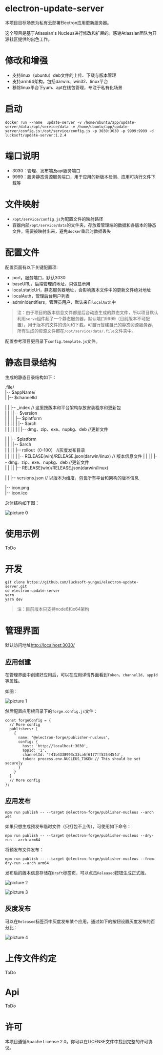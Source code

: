 # electron-update-server

本项目目标场景为私有云部署Electron应用更新服务器。

这个项目是基于Atlassian's Nucleus进行修改和扩展的。感谢Atlassian团队为开源社区提供的出色工作。

# 修改和增强

- 支持linux（ubuntu）deb文件的上传、下载与版本管理
- 支持arm64架构，包括darwin、win32、linux平台
- 移除linux平台下yum、apt在线包管理，专注于私有化场景

# 启动

```
docker run --name  update-server -v /home/ubuntu/app/update-server/data:/opt/service/data -v /home/ubuntu/app/update-server/config.js:/opt/service/config.js -p 3030:3030 -p 9999:9999 -d lucksoft/update-server:1.2.4
```
# 端口说明

- 3030：管理、发布端及api服务端口
- 9999：服务静态资源服务端口，用于应用的新版本检测、应用可执行文件下载等

# 文件映射

- `/opt/service/config.js`为配置文件的映射路径
- 容器内部`/opt/service/data`的文件夹，存放着管理端的数据和各版本的静态文件，需要被映射出来，避免`docker`重启时数据丢失

# 配置文件

配置页面有以下关键配置项:

- port，服务端口，默认3030
- baseURL，后端管理的地址，只做显示用
- local.staticUrl，静态服务器地址，会影响版本文件中的更新文件绝对地址
- localAuth，管理后台用户列表
- adminIdentifiers，管理员用户，默认来自`localAuth`中

> 注：由于项目的版本信息文件都是后台动态生成的静态文件，所以项目默认利用`serve`组件起了一个静态服务器，默认端口9999（目前版本不可配置），用于版本的文件的访问和下载。可自行搭建自己的静态资源服务器，所有生成的资源文件都在`/opt/service/data/.file`文件夹中。

配置参考项目更目录下`config.template.js`文件。

# 静态目录结构

生成的静态目录结构如下：

.file/  
|-- $appName/  
|   |-- $channelId  

|   |   |-- _index  // 这里按版本和平台架构存放安装程序和更新包  
|   |   |   |-- $version  
|   |   |   |   |-- $platform  
|   |   |   |   |   |-- $arch  
|   |   |   |   |   |   |-- dmg、zip、exe、nupkg、deb //更新文件

|   |   |-- $platform  
|   |   |   |-- $arch  
|   |   |   |   |-- rollout（0-100） //灰度发布目录  
|   |   |   |   |   |-- RELEASE(win)/RELEASE.json(darwin/linux) // 版本信息文件
|   |   |   |   |-- dmg、zip、exe、nupkg、deb //更新文件  
|   |   |   |   |-- RELEASE(win)/RELEASE.json(darwin/linux)

|   |   |-- versions.json  // 以版本为维度，包含所有平台和架构的版本信息  

|-- icon.png  
|-- icon.ico

总体结构如下图：

![picture 0](assets/40e2250b62e69e8f2f9a5e4b32d004bca66fea25c9b40a6ac2a06f6732020024.png)  

# 使用示例

ToDo

# 开发

```
git clone https://github.com/lucksoft-yungui/electron-update-server.git
cd electron-update-server
yarn
yarn dev
```

> 注：目前版本只支持node8和x64架构


# 管理界面

默认访问地址[http://localhost:3030/](http://localhost:3030/)

## 应用创建

在管理界面中创建好应用后，可以在应用详情界面看到`Token`、`channelId`、`appId`等属性。

如图：

![picture 1](assets/2fe62a569925dca99231d0bd11499c803dc3b93309f65aa5226820912f670505.png) 

然后配置应用根目录下的`forge.config.js`文件：

```
const forgeConfig = {
  // More config
  publishers: [
    {
      name: '@electron-forge/publisher-nucleus',
      config: {
        host: 'http://localhost:3030',
        appId: '1',
        channelId: 'f41b4338993c33ca6f6177ff5254454d',
        token: process.env.NUCLEUS_TOKEN // This should be set securely
      }
    }
  ]
  // More config
};
```

## 应用发布

```
npm run publish -- --target @electron-forge/publisher-nucleus --arch x64
```

如果只想生成预发布临时文件（只打包不上传），可使用如下命令：

```
npm run publish -- --target @electron-forge/publisher-nucleus --dry-run --arch arm64
```

将预发布文件发布：

```
npm run publish -- --target @electron-forge/publisher-nucleus --from-dry-run --arch arm64
```

发布后的版本信息存储在`Draft`标签页，可以点击`Released`按钮生成正式版。

![picture 2](assets/c97e97f4318808c24d0290be262ac28d80e1194ef06abe3930baedcfe3b12e48.png)  

![picture 3](assets/fc4da13554143103a15149db8b111a060e2edcf87bf49797b7ae02f89c646b47.png)  

## 灰度发布

可以在`Released`标签页中灰度发布某个应用，通过如下的按钮设置灰度发布的百分比：

![picture 4](assets/1c1c6039576cc51d34738fdd29ba7f892e250cab519b67e2b9f28c55a90ed2c1.png)  

# 上传文件约定

ToDo
# Api

ToDo

# 许可
本项目遵循Apache License 2.0。你可以在LICENSE文件中找到完整的许可协议。